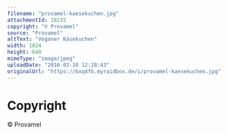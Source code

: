 ```yaml
---
filename: "provamel-kaesekuchen.jpg"
attachmentId: 18235
copyright: "© Provamel"
source: "Provamel"
altText: "Veganer Käsekuchen"
width: 1024
height: 640
mimeType: "image/jpeg"
uploadDate: "2016-03-10 12:28:43"
originalUrl: "https://bxq4fb.myraidbox.de/i/provamel-kaesekuchen.jpg"
---
```


# Copyright

© Provamel
